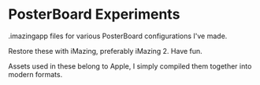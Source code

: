 # PosterBoard Experiments
.imazingapp files for various PosterBoard configurations I've made.

Restore these with iMazing, preferably iMazing 2. Have fun.

Assets used in these belong to Apple, I simply compiled them together into modern formats.
